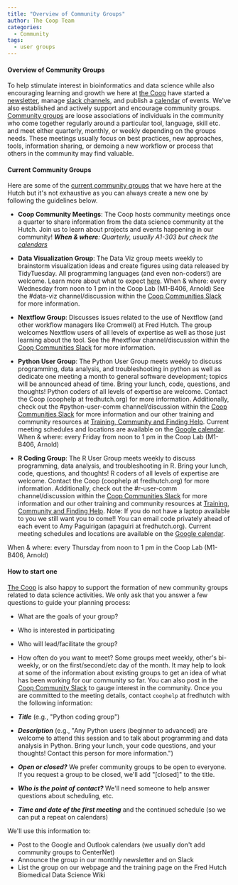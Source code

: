 ```yaml
---
title: "Overview of Community Groups"
author: The Coop Team
categories:
  - Community
tags:
  - user groups
---
```


#### Overview of Community Groups

To help stimulate interest in bioinformatics and data science while also encouraging learning and growth we here at [the Coop](https://research.fhcrc.org/coop/en.html) have started a [newsletter](https://research.fhcrc.org/coop/en/newsletter.html), manage [slack channels](https://fredhutch.github.io/coop/community/slack-new/), and publish a [calendar](https://fredhutch.github.io/FHBig/calendar/) of events. We've also established and actively support and encourage community groups. [Community groups](https://research.fhcrc.org/coop/en/community/hosted-groups.html) are loose associations of individuals in the community who come together regularly around a particular tool, language, skill etc. and meet either quarterly, monthly, or weekly depending on the groups needs. These meetings usually focus on best practices, new approaches, tools, information sharing, or demoing a new workflow or process that others in the community may find valuable.

#### Current Community Groups

Here are some of the [current community groups](https://research.fhcrc.org/coop/en/community/hosted-groups.html) that we have here at the Hutch but it's not exhaustive as you can always create a new one by following the guidelines below.

- **Coop Community Meetings**: The Coop hosts community meetings once a quarter to share information from the data science community at the Hutch. Join us to learn about projects and events happening in our community! _**When & where**: Quarterly, usually A1-303 but check the [calendars](https://fredhutch.github.io/FHBig/calendar/)_

- **Data Visualization Group**: The Data Viz group meets weekly to brainstorm visualization ideas and create figures using data released by TidyTuesday. All programming languages (and even non-coders!) are welcome. Learn more about what to expect [here](https://github.com/FredHutch/community_groups/blob/master/data_viz.md). When & where: every Wednesday from noon to 1 pm in the Coop Lab (M1-B406, Arnold) See the #data-viz channel/discussion within the [Coop Communities Slack](https://fredhutch.github.io/coop/community/slack-new/) for more information.

- **Nextflow Group**: Discusses issues related to the use of Nextflow (and other workflow managers like Cromwell) at Fred Hutch. The group welcomes Nextflow users of all levels of expertise as well as those just learning about the tool. See the #nextflow channel/discussion within the [Coop Communities Slack](https://fredhutch.github.io/coop/community/slack-new/) for more information.

- **Python User Group**: The Python User Group meets weekly to discuss programming, data analysis, and troubleshooting in python as well as dedicate one meeting a month to general software development; topics will be announced ahead of time. Bring your lunch, code, questions, and thoughts! Python coders of all levels of expertise are welcome. Contact the Coop (coophelp at fredhutch.org) for more information. Additionally, check out the #python-user-comm channel/discussion within the [Coop Communities Slack](https://fredhutch.github.io/coop/community/slack-new/) for more information and our other training and community resources at [Training, Community and Finding Help](https://sciwiki.fredhutch.org/scicomputing/reference_training/). Current meeting schedules and locations are available on the [Google calendar](https://fredhutch.github.io/FHBig/calendar/).
When & where: every Friday from noon to 1 pm in the Coop Lab (M1-B406, Arnold)

- **R Coding Group**: The R User Group meets weekly to discuss programming, data analysis, and troubleshooting in R. Bring your lunch, code, questions, and thoughts! R coders of all levels of expertise are welcome. Contact the Coop (coophelp at fredhutch.org) for more information. Additionally, check out the #r-user-comm channel/discussion within the [Coop Communities Slack](https://fredhutch.github.io/coop/community/slack-new/) for more information and our other training and community resources at [Training, Community and Finding Help](https://sciwiki.fredhutch.org/scicomputing/reference_training/). Note: If you do not have a laptop available to you we still want you to come!! You can email code privately ahead of each event to Amy Paguirigan (apaguiri at fredhutch.org). Current meeting schedules and locations are available on the [Google calendar](https://fredhutch.github.io/FHBig/calendar/).

When & where: every Thursday from noon to 1 pm in the Coop Lab (M1-B406, Arnold)

#### How to start one

[The Coop](https://research.fhcrc.org/coop/en.html) is also happy to support the formation of new community groups related to data science activities. We only ask that you answer a few questions to guide your planning process:

* What are the goals of your group?
* Who is interested in participating
* Who will lead/facilitate the group?
* How often do you want to meet? Some groups meet weekly, other's bi-weekly, or on the first/second/etc day of the month.
It may help to look at some of the information about existing groups to get an idea of what has been working for our community so far. You can also post in the [Coop Community Slack](https://fredhutch.github.io/coop/community/slack-new/#joining-the-coop-communities-slack-workspace) to gauge interest in the community. Once you are committed to the meeting details, contact `coophelp` at fredhutch with the following information:

* **_Title_** (e.g., "Python coding group")
* **_Description_** (e.g., "Any Python users (beginner to advanced) are welcome to attend this session and to talk about programming and data analysis in Python. Bring your lunch, your code questions, and your thoughts! Contact this person for more information.")
* **_Open or closed?_** We prefer community groups to be open to everyone. If you request a group to be closed, we'll add "[closed]" to the title.
* **_Who is the point of contact?_** We'll need someone to help answer questions about scheduling, etc.
* **_Time and date of the first meeting_** and the continued schedule (so we can put a repeat on calendars)

We'll use this information to:

* Post to the Google and Outlook calendars (we usually don't add community groups to CenterNet)
* Announce the group in our monthly newsletter and on Slack
* List the group on our webpage and the training page on the Fred Hutch Biomedical Data Science Wiki
